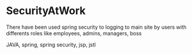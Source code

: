 # SecurityAtWork

There have been used spring security to logging to main site by users with differents roles like employees, admins, managers, boss

JAVA, spring, spring security, jsp, jstl
